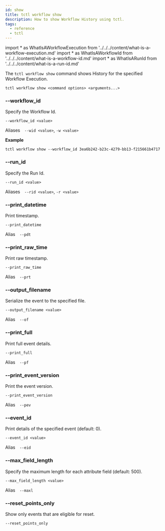 ```yaml
---
id: show
title: tctl workflow show
description: How to show Workflow History using tctl.
tags:
  - reference
  - tctl
---
```


<!-- prettier-ignore -->
import * as WhatIsAWorkflowExecution from '../../../content/what-is-a-workflow-execution.md'
import * as WhatIsAWorkflowId from '../../../content/what-is-a-workflow-id.md'
import * as WhatIsARunId from '../../../content/what-is-a-run-id.md'

The `tctl workflow show` command shows History for the specified <preview page={WhatIsAWorkflowExecution}>Workflow Execution</preview>.

`tctl workflow show <command options> <arguments...>`

### --workflow_id

Specify the <preview page={WhatIsAWorkflowId}>Workflow Id</preview>.

`--workflow_id <value>`

Aliases `--wid <value>`, `-w <value>`

**Example**

```
tctl workflow show --workflow_id 3ea6b242-b23c-4279-bb13-f215661b4717
```

### --run_id

Specify the <preview page={WhatIsARunId}>Run Id</preview>.

`--run_id <value>`

Aliases `--rid <value>`, `-r <value>`

### --print_datetime

Print timestamp.

`--print_datetime`

Alias `--pdt`

### --print_raw_time

Print raw timestamp.

`--print_raw_time`

Alias `--prt`

### --output_filename

Serialize the event to the specified file.

`--output_filename <value>`

Alias `--of`

### --print_full

Print full event details.

`--print_full`

Alias `--pf`

### --print_event_version

Print the event version.

`--print_event_version`

Alias `--pev`

### --event_id

Print details of the specified event (default: 0).

`--event_id <value>`

Alias `--eid`

### --max_field_length

Specify the maximum length for each attribute field (default: 500).

`--max_field_length <value>`

Alias `--maxl`

### --reset_points_only

Show only events that are eligible for reset.

`--reset_points_only`